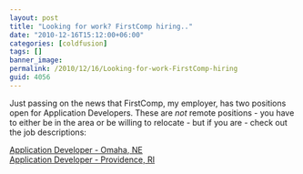 ```yaml
---
layout: post
title: "Looking for work? FirstComp hiring.."
date: "2010-12-16T15:12:00+06:00"
categories: [coldfusion]
tags: []
banner_image: 
permalink: /2010/12/16/Looking-for-work-FirstComp-hiring
guid: 4056
---
```


Just passing on the news that FirstComp, my employer, has two positions open for Application Developers. These are <i>not</i> remote positions - you have to either be in the area or be willing to relocate - but if you are - check out the job descriptions:

<a href="https://careers.firstcomp.com/default.cfm?PID=1.7&action=MembersJobDescription&JobID=3659&locID=78">Application Developer - Omaha, NE</a><br/>
<a href="https://careers.firstcomp.com/default.cfm?PID=1.7&action=MembersJobDescription&JobID=3659&locID=79">Application Developer - Providence, RI</a>